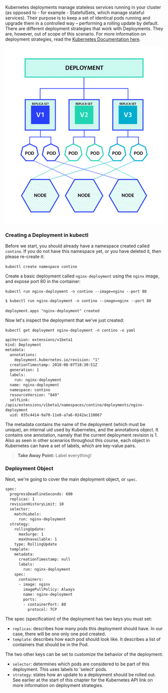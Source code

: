 Kubernetes deployments manage stateless services running in your cluster (as opposed to - for example - StatefulSets, which manage stateful services). Their purpose is to keep a set of identical pods running and upgrade them in a controlled way – performing a rolling update by default. There are different deployment strategies that work with Deployments. They are, however, out of scope of this scenario. For more information on deployment strategies, read the [Kubernetes Documentation here](https://kubernetes.io/docs/concepts/workloads/controllers/deployment/#writing-a-deployment-spec).



![image](assets/deployment-high-level.png)

### Creating a Deployment in kubectl

Before we start, you should already have a namespace created called `contino`. If you do not have this namespace yet, or you have deleted it, then please re-create it:

`kubectl create namespace contino`

Create a basic deployment called `nginx-deployment` using the `nginx` image, and expose port 80 in the container:

`kubectl run nginx-deployment -n contino --image=nginx --port 80`

```
$ kubectl run nginx-deployment -n contino --image=nginx --port 80

deployment.apps "nginx-deployment" created
```

Now let's inspect the deployment that we've just created:

`kubectl get deployment nginx-deployment -n contino -o yaml`

```
apiVersion: extensions/v1beta1
kind: Deployment
metadata:
  annotations:
    deployment.kubernetes.io/revision: "1"
  creationTimestamp: 2018-08-07T18:30:51Z
  generation: 1
  labels:
    run: nginx-deployment
  name: nginx-deployment
  namespace: contino
  resourceVersion: "849"
  selfLink: /apis/extensions/v1beta1/namespaces/contino/deployments/nginx-deployment
  uid: 035c4414-9a70-11e8-a7a6-0242ac110067
```

The metadata contains the name of the deployment (which must be unique), an internal uid used by Kubernetes, and the annotations object. It contains one annotation, namely that the current deployment revision is 1. Also as seen in other scenarios throughout this course, each object in Kubernetes can have a set of labels, which are key-value pairs.

>**Take Away Point:** Label everything!

### Deployment Object

Next, we're going to cover the main deployment object, or `spec`.

```
spec:
  progressDeadlineSeconds: 600
  replicas: 1
  revisionHistoryLimit: 10
  selector:
    matchLabels:
      run: nginx-deployment
  strategy:
    rollingUpdate:
      maxSurge: 1
      maxUnavailable: 1
    type: RollingUpdate
  template:
    metadata:
      creationTimestamp: null
      labels:
        run: nginx-deployment
    spec:
      containers:
      - image: nginx
        imagePullPolicy: Always
        name: nginx-deployment
        ports:
        - containerPort: 80
          protocol: TCP
```

The spec (specification) of the deployment has two keys you must set:

- `replicas`: describes how many pods this deployment should have. In our case, there will be one only one pod created.
- `template`: describes how each pod should look like. It describes a list of containers that should be in the Pod.

The two other keys can be set to customize the behavior of the deployment.

- `selector`: determines which pods are considered to be part of this deployment. This uses labels to 'select' pods.
- `strategy`: states how an update to a deployment should be rolled out. See earlier at the start of this chapter for the Kubernetes API link on more information on deployment strategies.
